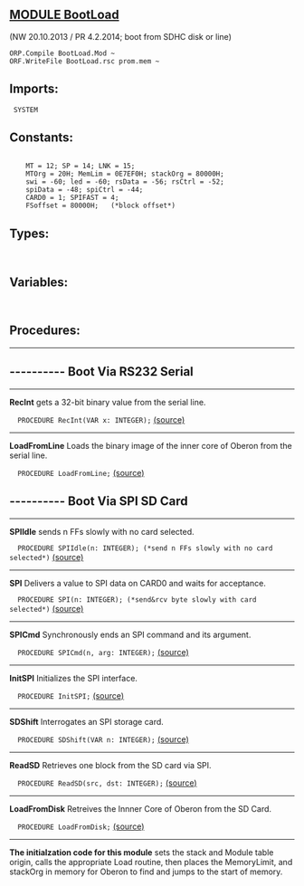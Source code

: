 
## [MODULE BootLoad](https://github.com/io-core/Bootloaders/blob/main/BootLoad.Mod)

(NW 20.10.2013 / PR 4.2.2014; boot from SDHC disk or line)

    ORP.Compile BootLoad.Mod ~
    ORF.WriteFile BootLoad.rsc prom.mem ~ 


  ## Imports:
` SYSTEM`

## Constants:
```
 
    MT = 12; SP = 14; LNK = 15;
    MTOrg = 20H; MemLim = 0E7EF0H; stackOrg = 80000H;
    swi = -60; led = -60; rsData = -56; rsCtrl = -52;
    spiData = -48; spiCtrl = -44;
    CARD0 = 1; SPIFAST = 4;
    FSoffset = 80000H;   (*block offset*)
```
## Types:
```


```
## Variables:
```


```
## Procedures:
---
## ---------- Boot Via RS232 Serial
---
**RecInt** gets a 32-bit binary value from the serial line.

`  PROCEDURE RecInt(VAR x: INTEGER);` [(source)](https://github.com/io-core/Bootloaders/blob/main/BootLoad.Mod#L51)

---
**LoadFromLine** Loads the binary image of the inner core of Oberon from the serial line.

`  PROCEDURE LoadFromLine;` [(source)](https://github.com/io-core/Bootloaders/blob/main/BootLoad.Mod#L65)

## ---------- Boot Via SPI SD Card
---
**SPIIdle** sends n FFs slowly with no card selected.

`  PROCEDURE SPIIdle(n: INTEGER); (*send n FFs slowly with no card selected*)` [(source)](https://github.com/io-core/Bootloaders/blob/main/BootLoad.Mod#L83)

---
**SPI** Delivers a value to SPI data on CARD0 and waits for acceptance.

`  PROCEDURE SPI(n: INTEGER); (*send&rcv byte slowly with card selected*)` [(source)](https://github.com/io-core/Bootloaders/blob/main/BootLoad.Mod#L94)

---
**SPICmd** Synchronously ends an SPI command and its argument.

`  PROCEDURE SPICmd(n, arg: INTEGER);` [(source)](https://github.com/io-core/Bootloaders/blob/main/BootLoad.Mod#L103)

---
**InitSPI** Initializes the SPI interface.

`  PROCEDURE InitSPI;` [(source)](https://github.com/io-core/Bootloaders/blob/main/BootLoad.Mod#L119)

---
**SDShift** Interrogates an SPI storage card.

`  PROCEDURE SDShift(VAR n: INTEGER);` [(source)](https://github.com/io-core/Bootloaders/blob/main/BootLoad.Mod#L140)

---
**ReadSD** Retrieves one block from the SD card via SPI.

`  PROCEDURE ReadSD(src, dst: INTEGER);` [(source)](https://github.com/io-core/Bootloaders/blob/main/BootLoad.Mod#L152)

---
**LoadFromDisk** Retreives the Innner Core of Oberon from the SD Card.

`  PROCEDURE LoadFromDisk;` [(source)](https://github.com/io-core/Bootloaders/blob/main/BootLoad.Mod#L170)

---
**The initialzation code for this module** sets the stack and Module table origin, 
calls the appropriate Load routine, then places the MemoryLimit, and stackOrg in memory for Oberon to find and jumps to the start of memory.


